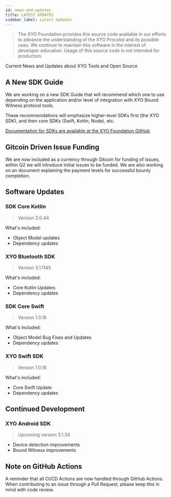 ```yaml
---
id: news-and-updates
title: LATEST UPDATES 
sidebar_label: Latest Updates
---
```

> The XYO Foundation provides this source code available in our efforts to advance the understanding of the XYO Procotol and its possible uses. We continue to maintain this software in the interest of developer education. Usage of this source code is not intended for production. 


<div class="alert alert-primary text-center" role="alert">
  Current News and Updates about XYO Tools and Open Source
</div>

## A New SDK Guide 

We are working on a new SDK Guide that will recommend which one to use depending on the application and/or level of integration with XYO Bound Witness protocol tools. 

These recommendations will emphasize higher-level SDKs first (the XYO SDK), and then core SDKs (Swift, Kotlin, Node), etc. 

<a href="https://github.com/XYOracleNetwork" 
    rel="noopener noreferrer"
    target="_blank"
    >
      Documentation for SDKs are available at the XYO Foundation GitHub
  <i class="p-2 fas fa-external-link-alt"></i>
</a>

## Gitcoin Driven Issue Funding

We are now included as a currency through Gitcoin for funding of issues, within Q2 we will introduce initial issues to be funded. We are also working on an document explaining the payment levels for successful bounty completion. 

## Software Updates 

### SDK Core Kotlin
> Version 3.0.44

What's included: 
  
  - Object Model updates
  - Dependency updates

### XYO Bluetooth SDK
> Version 3.1.1145

What's included: 
  
  - Core Kotlin Updates
  - Dependency updates

### SDK Core Swift
> Version 1.0.16

What's included: 
  
  - Object Model Bug Fixes and Updates
  - Dependency updates

### XYO Swift SDK
> Version 1.0.16

What's included: 
  
  - Core Swift Update
  - Dependency updates

## Continued Development 

### XYO Android SDK 
> Upcoming version 3.1.34

- Device detection improvements
- Bound Witness improvements

## Note on GitHub Actions

A reminder that all CI/CD Actions are now handled through GitHub Actions. When contributing to an issue through a Pull Request, please keep this in mind with code review. 